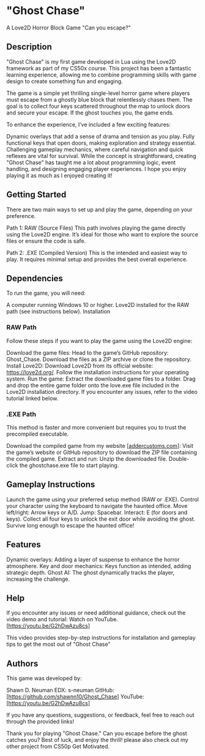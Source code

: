 # "Ghost Chase"

A Love2D Horror Block Game
"Can you escape?"

## Description

"Ghost Chase" is my first game developed in Lua using the Love2D framework as part of my CS50x course. This project has been a fantastic learning experience, allowing me to combine programming skills with game design to create something fun and engaging.

The game is a simple yet thrilling single-level horror game where players must escape from a ghostly blue block that relentlessly chases them. The goal is to collect four keys scattered throughout the map to unlock doors and secure your escape. If the ghost touches you, the game ends.

To enhance the experience, I’ve included a few exciting features:

Dynamic overlays that add a sense of drama and tension as you play.
Fully functional keys that open doors, making exploration and strategy essential.
Challenging gameplay mechanics, where careful navigation and quick reflexes are vital for survival.
While the concept is straightforward, creating "Ghost Chase" has taught me a lot about programming logic, event handling, and designing engaging player experiences. I hope you enjoy playing it as much as I enjoyed creating it!

## Getting Started

There are two main ways to set up and play the game, depending on your preference.

Path 1: RAW (Source Files)
This path involves playing the game directly using the Love2D engine. It’s ideal for those who want to explore the source files or ensure the code is safe.

Path 2: .EXE (Compiled Version)
This is the intended and easiest way to play. It requires minimal setup and provides the best overall experience.

## Dependencies

To run the game, you will need:

A computer running Windows 10 or higher.
Love2D installed for the RAW path (see instructions below).
Installation

### RAW Path

Follow these steps if you want to play the game using the Love2D engine:

Download the game files:
Head to the game’s GitHub repository: Ghost_Chase.
Download the files as a ZIP archive or clone the repository.
Install Love2D:
Download Love2D from its official website: https://love2d.org/.
Follow the installation instructions for your operating system.
Run the game:
Extract the downloaded game files to a folder.
Drag and drop the entire game folder onto the love.exe file included in the Love2D installation directory.
If you encounter any issues, refer to the video tutorial linked below.

### .EXE Path

This method is faster and more convenient but requires you to trust the precompiled executable.

Download the compiled game from my website [[addercustoms.com](https://sites.google.com/addercustoms.com/home)]:
Visit the game’s website or GitHub repository to download the ZIP file containing the compiled game.
Extract and run:
Unzip the downloaded file.
Double-click the ghostchase.exe file to start playing.

## Gameplay Instructions

Launch the game using your preferred setup method (RAW or .EXE).
Control your character using the keyboard to navigate the haunted office.
Move left/right: Arrow keys or A/D.
Jump: Spacebar.
Interact: E (for doors and keys).
Collect all four keys to unlock the exit door while avoiding the ghost.
Survive long enough to escape the haunted office!

## Features

Dynamic overlays: Adding a layer of suspense to enhance the horror atmosphere.
Key and door mechanics: Keys function as intended, adding strategic depth.
Ghost AI: The ghost dynamically tracks the player, increasing the challenge.

## Help

If you encounter any issues or need additional guidance, check out the video demo and tutorial:
Watch on YouTube. [https://youtu.be/G2hDwAzu8cs]

This video provides step-by-step instructions for installation and gameplay tips to get the most out of "Ghost Chase"

## Authors
This game was developed by:

Shawn D. Neuman
EDX: s-neuman
GitHub: [https://github.com/shawnn10/Ghost_Chase]
YouTube: [https://youtu.be/G2hDwAzu8cs]

If you have any questions, suggestions, or feedback, feel free to reach out through the provided links!

Thank you for playing "Ghost Chase." Can you escape before the ghost catches you? Best of luck, and enjoy the thrill!
please also check out my other project from CS50p Get Motivated.
